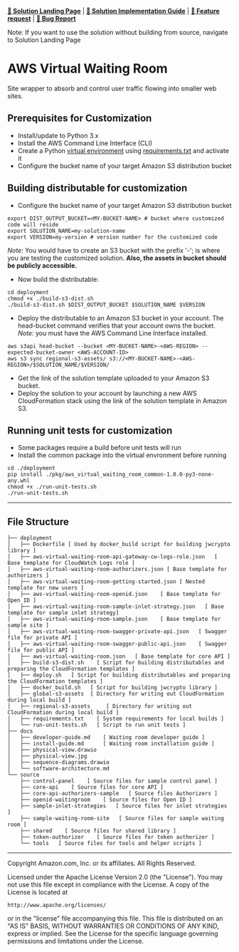 **[🚀 Solution Landing Page](https://aws.amazon.com/solutions/implementations/aws-virtual-waiting-room/)** | **[📜 Solution Implementation Guide](https://docs.aws.amazon.com/solutions/latest/aws-virtual-waiting-room/welcome.html)** | **[🚧 Feature request](https://github.com/aws-solutions/aws-virtual-waiting-room/issues/new?assignees=&labels=feature-request%2C+enhancement&template=feature_request.md&title=)** | **[🐛 Bug Report](https://github.com/aws-solutions/aws-virtual-waiting-room/issues/new?assignees=&labels=bug%2C+triage&template=bug_report.md&title=)**

Note: If you want to use the solution without building from source, navigate to Solution Landing Page


# AWS Virtual Waiting Room
Site wrapper to absorb and control user traffic flowing into smaller web sites.

<a name="prerequisites-for-customization"></a>
## Prerequisites for Customization
[//]: # (Add any prerequisites for customization steps. e.g. Prerequisite: Node.js>10)

* Install/update to Python 3.x
* Install the AWS Command Line Interface (CLI)
* Create a Python [virtual environment](https://docs.python.org/3.8/library/venv.html) using [requirements.txt](deployment/requirements.txt) and activate it
* Configure the bucket name of your target Amazon S3 distribution bucket


## Building distributable for customization
* Configure the bucket name of your target Amazon S3 distribution bucket
```
export DIST_OUTPUT_BUCKET=<MY-BUCKET-NAME> # bucket where customized code will reside
export SOLUTION_NAME=my-solution-name
export VERSION=my-version # version number for the customized code
```
_Note:_ You would have to create an S3 bucket with the prefix '<MY-BUCKET-NAME>-<AWS-REGION>'; <AWS-REGION> is where you are testing the customized solution. **Also, the assets in bucket should be publicly accessible.**

* Now build the distributable:
```
cd deployment
chmod +x ./build-s3-dist.sh 
./build-s3-dist.sh $DIST_OUTPUT_BUCKET $SOLUTION_NAME $VERSION 
```

* Deploy the distributable to an Amazon S3 bucket in your account. The head-bucket command verifies that your account owns the bucket. _Note:_ you must have the AWS Command Line Interface installed.
```
aws s3api head-bucket --bucket <MY-BUCKET-NAME>-<AWS-REGION> --expected-bucket-owner <AWS-ACCOUNT-ID>
aws s3 sync regional-s3-assets/ s3://<MY-BUCKET-NAME>-<AWS-REGION>/$SOLUTION_NAME/$VERSION/  
```

* Get the link of the solution template uploaded to your Amazon S3 bucket.
* Deploy the solution to your account by launching a new AWS CloudFormation stack using the link of the solution template in Amazon S3.

## Running unit tests for customization
* Some packages require a build before unit tests will run
* Install the common package into the virtual envronment before running
```
cd ./deployment
pip install ./pkg/aws_virtual_waiting_room_common-1.0.0-py3-none-any.whl
chmod +x ./run-unit-tests.sh  
./run-unit-tests.sh 
```

*** 

## File Structure

```
├── deployment
│   ├── Dockerfile [ Used by docker_build script for building jwcrypto library ]
│   ├── aws-virtual-waiting-room-api-gateway-cw-logs-role.json   [ Base template for CloudWatch Logs role ] 
│   ├── aws-virtual-waiting-room-authorizers.json [ Base template for authorizers ]
│   ├── aws-virtual-waiting-room-getting-started.json [ Nested template for new users ]
│   ├── aws-virtual-waiting-room-openid.json    [ Base template for Open ID ]
│   ├── aws-virtual-waiting-room-sample-inlet-strategy.json   [ Base template for sample inlet strategy]
│   ├── aws-virtual-waiting-room-sample.json    [ Base template for sample site ]
│   ├── aws-virtual-waiting-room-swagger-private-api.json   [ Swagger file for private API ]
│   ├── aws-virtual-waiting-room-swagger-public-api.json    [ Swagger file for public API ]
│   ├── aws-virtual-waiting-room.json   [ Base template for core API ]
│   ├── build-s3-dist.sh    [ Script for building distributables and preparing the CloudFormation templates ]
│   ├── deploy.sh   [ Script for building distributables and preparing the CloudFormation templates ]
│   ├── docker_build.sh   [ Script for building jwcrypto library ]
│   ├── global-s3-assets  [ Directory for writing out CloudFormation during local build ]
│   ├── regional-s3-assets     [ Directory for writing out CloudFormation during local build ]
│   ├── requirements.txt    [ System requirements for local builds ]
│   └── run-unit-tests.sh   [ Script to run unit tests ]
├── docs
│   ├── developer-guide.md    [ Waiting room developer guide ]
│   ├── install-guide.md      [ Waiting room installation guide ]
│   ├── physical-view.drawio
│   ├── physical-view.jpg
│   ├── sequence-diagrams.drawio
│   └── software-architecture.md
└── source
    ├── control-panel    [ Source files for sample control panel ]
    ├── core-api    [ Source files for core API ]
    ├── core-api-authorizers-sample   [ Source files Authorizers ]
    ├── openid-waitingroom    [ Source files for Open ID ]
    ├── sample-inlet-strategies   [ Source files for inlet strategies ]
    ├── sample-waiting-room-site   [ Source files for sample waiting room ]
    ├── shared    [ Source files for shared library ]
    ├── token-authorizer    [ Source files for token authorizer ]
    └── tools   [ Source files for tools and helper scripts ]
```

***


Copyright Amazon.com, Inc. or its affiliates. All Rights Reserved.

Licensed under the Apache License Version 2.0 (the "License"). You may not use this file except in compliance with the License. A copy of the License is located at

    http://www.apache.org/licenses/

or in the "license" file accompanying this file. This file is distributed on an "AS IS" BASIS, WITHOUT WARRANTIES OR CONDITIONS OF ANY KIND, express or implied. See the License for the specific language governing permissions and limitations under the License.
